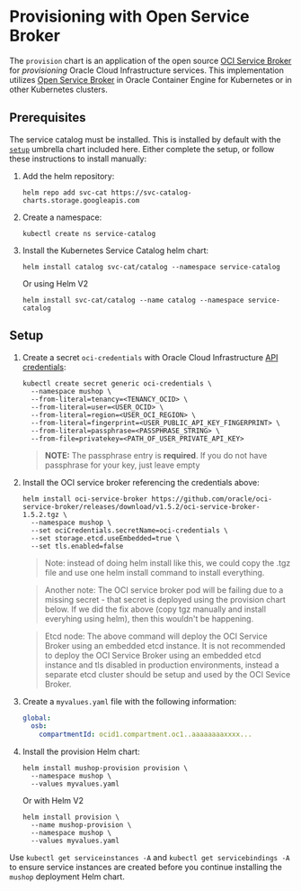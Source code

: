 # Provisioning with Open Service Broker

The `provision` chart is an application of the open source
[OCI Service Broker](https://github.com/oracle/oci-service-broker)
for _provisioning_ Oracle Cloud Infrastructure services. This implementation
utilizes [Open Service Broker](https://github.com/openservicebrokerapi/servicebroker/blob/v2.14/spec.md)
in Oracle Container Engine for Kubernetes or in other Kubernetes clusters.

## Prerequisites

The service catalog must be installed. This is installed by default with the [`setup`](../README.md#setup)
umbrella chart included here. Either complete the setup, or follow these instructions to install manually:

1. Add the helm repository:

    ```shell
    helm repo add svc-cat https://svc-catalog-charts.storage.googleapis.com
    ```

1. Create a namespace:

    ```shell
    kubectl create ns service-catalog
    ```

1. Install the Kubernetes Service Catalog helm chart:

    ```shell
    helm install catalog svc-cat/catalog --namespace service-catalog
    ```

    Or using Helm V2

    ```shell
    helm install svc-cat/catalog --name catalog --namespace service-catalog
    ```

## Setup

1. Create a secret `oci-credentials` with Oracle Cloud Infrastructure [API credentials](https://docs.cloud.oracle.com/iaas/Content/Functions/Tasks/functionssetupapikey.htm):

    ```shell
    kubectl create secret generic oci-credentials \
      --namespace mushop \
      --from-literal=tenancy=<TENANCY_OCID> \
      --from-literal=user=<USER_OCID> \
      --from-literal=region=<USER_OCI_REGION> \
      --from-literal=fingerprint=<USER_PUBLIC_API_KEY_FINGERPRINT> \
      --from-literal=passphrase=<PASSPHRASE_STRING> \
      --from-file=privatekey=<PATH_OF_USER_PRIVATE_API_KEY>
    ```

    > **NOTE:** The passphrase entry is **required**. If you do not have passphrase for your key, just leave empty

1. Install the OCI service broker referencing the credentials above:

    ```text
    helm install oci-service-broker https://github.com/oracle/oci-service-broker/releases/download/v1.5.2/oci-service-broker-1.5.2.tgz \
      --namespace mushop \
      --set ociCredentials.secretName=oci-credentials \
      --set storage.etcd.useEmbedded=true \
      --set tls.enabled=false
    ```

    >Note: instead of doing helm install like this, we could copy the .tgz file and use one helm install command to install everything.

    >Another note: The OCI service broker pod will be failing due to a missing secret - that secret is deployed using the provision chart below. If we did the fix above (copy tgz manually and install everyhing using helm), then this wouldn't be happening.

    >Etcd node: The above command will deploy the OCI Service Broker using an embedded etcd instance. It is not recommended to deploy the OCI Service Broker using an embedded etcd instance and tls disabled in production environments, instead a separate etcd cluster should be setup and used by the OCI Sevice Broker.

1. Create a `myvalues.yaml` file with the following information:

    ```yaml
    global:
      osb:
        compartmentId: ocid1.compartment.oc1..aaaaaaaaxxxx...
    ```

1. Install the provision Helm chart:

    ```text
    helm install mushop-provision provision \
      --namespace mushop \
      --values myvalues.yaml
    ```

    Or with Helm V2

    ```text
    helm install provision \
      --name mushop-provision \
      --namespace mushop \
      --values myvalues.yaml
    ```

Use `kubectl get serviceinstances -A` and `kubectl get servicebindings -A`
to ensure service instances  are created before you continue installing
the `mushop` deployment Helm chart.
